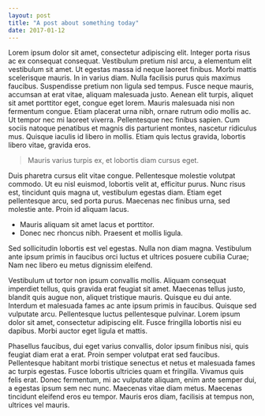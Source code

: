 ```yaml
---
layout: post
title: "A post about something today"
date: 2017-01-12
---
```


Lorem ipsum dolor sit amet, consectetur adipiscing elit. Integer porta risus ac ex consequat consequat. Vestibulum pretium nisl arcu, a elementum elit vestibulum sit amet. Ut egestas massa id neque laoreet finibus. Morbi mattis scelerisque mauris. In in varius diam. Nulla facilisis purus quis maximus faucibus. Suspendisse pretium non ligula sed tempus. Fusce neque mauris, accumsan at erat vitae, aliquam malesuada justo. Aenean elit turpis, aliquet sit amet porttitor eget, congue eget lorem. Mauris malesuada nisi non fermentum congue. Etiam placerat urna nibh, ornare rutrum odio mollis ac. Ut tempor nec mi laoreet viverra. Pellentesque nec finibus sapien. Cum sociis natoque penatibus et magnis dis parturient montes, nascetur ridiculus mus. Quisque iaculis id libero in mollis. Etiam quis lectus gravida, lobortis libero vitae, gravida eros.

> Mauris varius turpis ex, et lobortis diam cursus eget.

Duis pharetra cursus elit vitae congue. Pellentesque molestie volutpat commodo. Ut eu nisl euismod, lobortis velit at, efficitur purus. Nunc risus est, tincidunt quis magna ut, vestibulum egestas diam. Etiam eget pellentesque arcu, sed porta purus. Maecenas nec finibus urna, sed molestie ante. Proin id aliquam lacus.

 - Mauris aliquam sit amet lacus et porttitor.
 - Donec nec rhoncus nibh. Praesent et mollis ligula.

Sed sollicitudin lobortis est vel egestas. Nulla non diam magna. Vestibulum ante ipsum primis in faucibus orci luctus et ultrices posuere cubilia Curae; Nam nec libero eu metus dignissim eleifend.

Vestibulum ut tortor non ipsum convallis mollis. Aliquam consequat imperdiet tellus, quis gravida erat feugiat sit amet. Maecenas tellus justo, blandit quis augue non, aliquet tristique mauris. Quisque eu dui ante. Interdum et malesuada fames ac ante ipsum primis in faucibus. Quisque sed vulputate arcu. Pellentesque luctus pellentesque pulvinar. Lorem ipsum dolor sit amet, consectetur adipiscing elit. Fusce fringilla lobortis nisi eu dapibus. Morbi auctor eget ligula et mattis.

Phasellus faucibus, dui eget varius convallis, dolor ipsum finibus nisi, quis feugiat diam erat a erat. Proin semper volutpat erat sed faucibus. Pellentesque habitant morbi tristique senectus et netus et malesuada fames ac turpis egestas. Fusce lobortis ultricies quam et fringilla. Vivamus quis felis erat. Donec fermentum, mi ac vulputate aliquam, enim ante semper dui, a egestas ipsum sem nec nunc. Maecenas vitae diam metus. Maecenas tincidunt eleifend eros eu tempor. Mauris eros diam, facilisis at tempus non, ultrices vel mauris.
